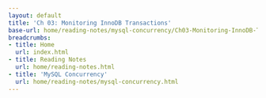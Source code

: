 ```yaml
---
layout: default
title: 'Ch 03: Monitoring InnoDB Transactions'
base-url: home/reading-notes/mysql-concurrency/Ch03-Monitoring-InnoDB-Transactions.html
breadcrumbs:
- title: Home
  url: index.html
- title: Reading Notes
  url: home/reading-notes.html
- title: 'MySQL Concurrency'
  url: home/reading-notes/mysql-concurrency.html
---
```

